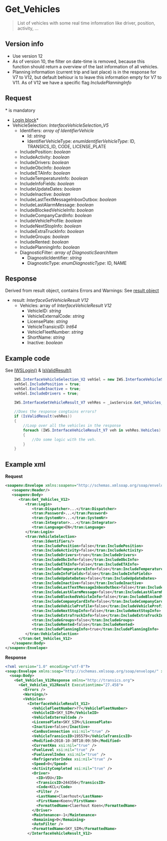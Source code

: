 <!-- docs/op/Get_Vehicles.md -->
# Get_Vehicles

> List of vehicles with some real time infomration like driver, position, activity, ...

## Version info
- Use version 12
- As of version 10, the filter on date-time is removed, because this function should return a overview of the last information of all vehicles. 
- Planning information (current trip and last place) is in the response for V7 to V12, but default behiour is to leave this information empty for V7 to V11. As of V12 we have a specific flag *IncludePlanningInfo*

## Request
\* is mandatory

- [Login block](/detail/loginblock.md)*
- VehicleSelection: _InterfaceVehicleSelection\_V5_
	- Identifiers: _array of IdentifierVehicle_
		- Id: _string_
		- IdentifierVehicleType: _enumIdentifierVehicleType_: ID, TRANSICS\_ID, CODE, LICENSE\_PLATE
	- IncludePosition: _boolean_
	- IncludeActivity: _boolean_
	- IncludeDrivers: _boolean_
	- IncludeObcInfo: _boolean_
	- IncludeETAInfo: _boolean_
	- IncludeTemperatureInfo: _boolean_
	- IncludeInfoFields: _boolean_
	- IncludeUpdateDates: _boolean_
	- IncludeInactive: _boolean_
	- IncludeLastTextMessageInboxOutbox: _boolean_
	- IncludeLastAlarmMessage: _boolean_
	- IncludeBlockedVehicleInfo: _boolean_
	- IncludeCompanyCardInfo: _boolean_
	- IncludeVehicleProfile: _boolean_
	- IncludeNextStopInfo: _boolean_
	- IncludeExtraTruckInfo: _boolean_
	- IncludeGroups: _boolean_
	- IncludeRented: _boolean_
	- IncludePlanningInfo: _boolean_
	- DiagnosticFilter: _array of DiagnosticSearchItem_
		- DiagnosticIdentifier: _string_
		- DiagnosticType: _enumDiagnosticType_: ID, NAME

## Response
Derived from result object, contains Errors and Warnings: See [result object](/detail/resultobject.md)
- result: _InterfaceGetVehicleResult V12_
	- Vehicles: array of _InterfaceVehicleResult V12_
		- VehicleID: _string_
		- VehicleExternalCode: _string_
		- LicensePlate: _string_
		- VehicleTransicsID: _Int64_
		- VehicleFleetNumber: _string_
		- ShortName: _string_
		- Inactive: _boolean_

## Example code
See [IWSLogin()](/samplecode/iwslogin) & [IsValidResult()](/samplecode/isvalidresult)

```csharp
	IWS.InterfaceVehicleSelection_V2 vehSel = new IWS.InterfaceVehicleSelection_V2();
	vehSel.IncludePosition = true;
	vehSel.ExcludeInactive = true;
	vehSel.IncludeDrivers = true;

	IWS.InterfaceGetVehicleResult_V7 vehRes = _iwsService.Get_Vehicles_V7(IWSLogin(), vehSel);
	
	//Does the response congtains errors?
	if (IsValidResult(vehRes))
	{
		//Loop over all the vehicles in the response
		foreach (IWS.InterfaceVehicleResult_V7 veh in vehRes.Vehicles)
        {
			//Do some logic with the veh.
		}
	}
```

## Example xml
**Request**
```XML
<soapenv:Envelope xmlns:soapenv="http://schemas.xmlsoap.org/soap/envelope/" xmlns:tran="http://transics.org">
   <soapenv:Header/>
   <soapenv:Body>
      <tran:Get_Vehicles_V12>
         <tran:Login>
            <tran:Dispatcher>...</tran:Dispatcher>
            <tran:Password>...</tran:Password>
            <tran:SystemNr>...</tran:SystemNr>
            <tran:Integrator>...</tran:Integrator>
            <tran:Language>EN</tran:Language>
         </tran:Login>
         <tran:VehicleSelection>
         	<tran:Identifiers/>
            <tran:IncludePosition>false</tran:IncludePosition>
            <tran:IncludeActivity>false</tran:IncludeActivity>
            <tran:IncludeDrivers>true</tran:IncludeDrivers>
            <tran:IncludeObcInfo>false</tran:IncludeObcInfo>
            <tran:IncludeETAInfo>false</tran:IncludeETAInfo>
            <tran:IncludeTemperatureInfo>false</tran:IncludeTemperatureInfo>
            <tran:IncludeInfoFields>false</tran:IncludeInfoFields>
            <tran:IncludeUpdateDates>false</tran:IncludeUpdateDates>
            <tran:IncludeInactive>false</tran:IncludeInactive>
            <tran:IncludeLastTextMessageInboxOutbox>false</tran:IncludeLastTextMessageInboxOutbox>
            <tran:IncludeLastAlarmMessage>false</tran:IncludeLastAlarmMessage>
            <tran:IncludeBlockedVehicleInfo>false</tran:IncludeBlockedVehicleInfo>
            <tran:IncludeCompanyCardInfo>false</tran:IncludeCompanyCardInfo>
            <tran:IncludeVehicleProfile>false</tran:IncludeVehicleProfile>
            <tran:IncludeNextStopInfo>false</tran:IncludeNextStopInfo>
            <tran:IncludeExtraTruckInfo>false</tran:IncludeExtraTruckInfo>
            <tran:IncludeGroups>false</tran:IncludeGroups>
            <tran:IncludeRented>false</tran:IncludeRented>
            <tran:IncludePlanningInfo>true</tran:IncludePlanningInfo>
         </tran:VehicleSelection>
      </tran:Get_Vehicles_V12>
   </soapenv:Body>
</soapenv:Envelope>
```

**Response**
```XML
<?xml version="1.0" encoding="utf-8"?>
<soap:Envelope xmlns:soap="http://schemas.xmlsoap.org/soap/envelope/" xmlns:xsi="http://www.w3.org/2001/XMLSchema-instance" xmlns:xsd="http://www.w3.org/2001/XMLSchema">
  <soap:Body>
    <Get_Vehicles_V12Response xmlns="http://transics.org">
      <Get_Vehicles_V12Result Executiontime="27.458">
        <Errors />
        <Warnings/>
        <Vehicles>
          <InterfaceVehicleResult_V12>
            <VehicleFleetNumber>??</VehicleFleetNumber>
            <VehicleID>SKY_SIM</VehicleID>
            <VehicleExternalCode />
            <LicensePlate>SKY_SIM</LicensePlate>
            <Inactive>false</Inactive>
            <CanBusConnection xsi:nil="true" />
            <VehicleTransicsID>195579</VehicleTransicsID>
            <Modified>2018-10-30T10:09:50</Modified>
            <CurrentKms xsi:nil="true" />
            <FuelLevel xsi:nil="true" />
            <FuelLevelIndex xsi:nil="true" />
            <RefrigeratorIndex xsi:nil="true" />
            <Speed>0</Speed>
            <ActivityCompleted xsi:nil="true" />
            <Driver>
              <ID>VDU</ID>
              <TransicsID>244356</TransicsID>
              <Code>KCL</Code>
              <Filter />
              <LastName>Claerhout</LastName>
              <FirstName>Koen</FirstName>
              <FormattedName>Claerhout Koen</FormattedName>
            </Driver>
            <Maintenance>-1</Maintenance>
            <Remaining>0</Remaining>
            <AutoFilter />
            <FormattedName>SKY_SIM</FormattedName>
          </InterfaceVehicleResult_V12>

```
